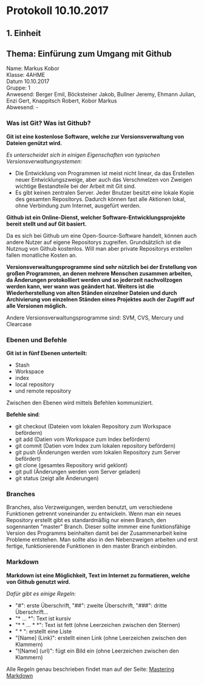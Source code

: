 # Protokoll 10.10.2017

## 1. Einheit
## Thema: Einfürung zum Umgang mit Github

Name: Markus Kobor  <br>
Klasse: 4AHME  <br>
Datum 10.10.2017  <br>
Gruppe: 1  <br>
Anwesend: Berger Emil, Böcksteiner Jakob, Bullner Jeremy, Ehmann Julian, Enzi Gert, Knappitsch Robert, Kobor Markus  <br>
Abwesend: -  <br>

### Was ist Git? Was ist Github?

**Git ist eine kostenlose Software, welche zur Versionsverwaltung von Dateien genützt wird.**

*Es unterscheidet sich in einigen Eigenschaften von typischen Versionsverwaltungsystemen:*

* Die Entwicklung von Programmen ist meist nicht linear, da das Erstellen neuer Entwicklungszweige, aber auch das Verschmelzen von Zweigen wichtige Bestandteile bei der Arbeit mit Git sind.
* Es gibt keinen zentralen Server. Jeder Bnutzer besitzt eine lokale Kopie des gesamten Repositorys. Dadurch können fast alle Aktionen lokal, ohne Verbindung zum Internet, ausgefürt werden.

**Github ist ein Online-Dienst, welcher Software-Entwicklungsprojekte bereit stellt und auf Git basiert.**

Da es sich bei Github um eine Open-Source-Software handelt, können auch andere Nutzer auf eigene Repositorys zugreifen.
Grundsätzlich ist die Nutznug von Github kostenlos. Will man aber private Repositorys erstellen fallen monatliche Kosten an.

**Versionsverwaltungsprogramme sind sehr nützlich bei der Erstellung von großen Programmen, an denen mehrere Menschen zusammen arbeiten, da Änderungen protokolliert werden und so jederzeit nachvollzogen werden kann, wer wann was geändert hat. Weiters ist die Wiederherstellung von alten Ständen einzelner Dateien und durch Archivierung von einzelnen Ständen eines Projektes auch der Zugriff auf alle Versionen möglich.**

Andere Versionsverwaltungsprogramme sind: SVM, CVS, Mercury und Clearcase

### Ebenen und Befehle

**Git ist in fünf Ebenen unterteilt:**

* Stash
* Workspace
* index
* local repository
* und remote repository

Zwischen den Ebenen wird mittels Befehlen kommuniziert.

**Befehle sind**:

* git checkout (Dateien vom lokalen Repository zum Workspace befördern)
* git add (Datien vom Workspace zum Index befördern)
* git commit (Datien vom Index zum lokalen repository befördern)
* git push (Änderungen werden vom lokalen Repository zum Server befördert)
* git clone (gesamtes Repository wrid geklont)
* git pull (Änderungen werden vom Server geladen)
* git status (zeigt alle Änderungen)

### Branches

Branches, also Verzweigungen, werden benutzt, um verschiedene Funktionen getrennt voneinander zu entwickeln. Wenn man ein neues Repository erstellt gibt es standardmäßig nur einen Branch, den sogennanten "master" Branch. Dieser sollte immmer eine funktionsfähige Version des Programms beinhalten damit bei der Zusammenarbeit keine Probleme entstehen. Man sollte also in den Nebenzweigen arbeiten und erst fertige, funktionierende Funktionen in den master Branch einbinden.

### Markdown

**Markdown ist eine Möglichkeit, Text im Internet zu formatieren, welche von Github genutzt wird.**

*Dafür gibt es einige Regeln:*

* "#": erste Überschrift, "##": zweite Überschrift, "###": dritte Überschrift...
* "* ... *": Text ist kursiv
* "* * ... * *": Text ist fett (ohne Leerzeichen zwischen den Sternen)
* " * ": erstellt eine Liste
* "[Name] (Link)": erstellt einen Link (ohne Leerzeichen zwischen den Klammern)
* "![Name] (url)": fügt ein Bild ein (ohne Leerzeichen zwischen den Klammern)

Alle Regeln genau beschrieben findet man auf der Seite: [Mastering Markdown](https://guides.github.com/features/mastering-markdown/)
